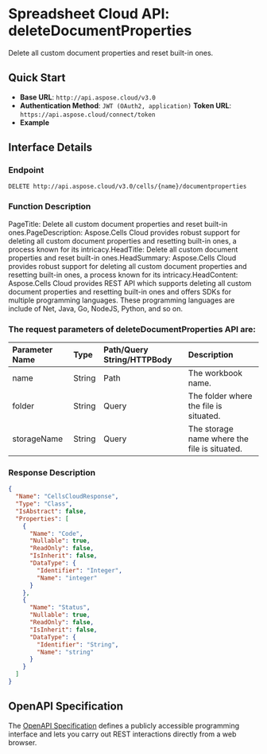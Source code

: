 # **Spreadsheet Cloud API: deleteDocumentProperties**

Delete all custom document properties and reset built-in ones. 


## **Quick Start**

- **Base URL**: `http://api.aspose.cloud/v3.0`
- **Authentication Method**: `JWT (OAuth2, application)`  **Token URL**: `https://api.aspose.cloud/connect/token`
- **Example** 

## **Interface Details**

### **Endpoint** 

```
DELETE http://api.aspose.cloud/v3.0/cells/{name}/documentproperties
```
### **Function Description**
PageTitle: Delete all custom document properties and reset built-in ones.PageDescription: Aspose.Cells Cloud provides robust support for deleting all custom document properties and resetting built-in ones, a process known for its intricacy.HeadTitle:  Delete all custom document properties and reset built-in ones.HeadSummary: Aspose.Cells Cloud provides robust support for deleting all custom document properties and resetting built-in ones, a process known for its intricacy.HeadContent: Aspose.Cells Cloud provides REST API which supports deleting all custom document properties and resetting built-in ones and offers SDKs for multiple programming languages. These programming languages are include of Net, Java, Go, NodeJS, Python, and so on.

### The request parameters of **deleteDocumentProperties** API are: 

| Parameter Name | Type | Path/Query String/HTTPBody | Description | 
| :- | :- | :- |:- | 
|name|String|Path|The workbook name.|
|folder|String|Query|The folder where the file is situated.|
|storageName|String|Query|The storage name where the file is situated.|

### **Response Description**
```json
{
  "Name": "CellsCloudResponse",
  "Type": "Class",
  "IsAbstract": false,
  "Properties": [
    {
      "Name": "Code",
      "Nullable": true,
      "ReadOnly": false,
      "IsInherit": false,
      "DataType": {
        "Identifier": "Integer",
        "Name": "integer"
      }
    },
    {
      "Name": "Status",
      "Nullable": true,
      "ReadOnly": false,
      "IsInherit": false,
      "DataType": {
        "Identifier": "String",
        "Name": "string"
      }
    }
  ]
}
```


## OpenAPI Specification

The [OpenAPI Specification](https://reference.aspose.cloud/cells/#/PropertiesController/DeleteDocumentProperties) defines a publicly accessible programming interface and lets you carry out REST interactions directly from a web browser.


